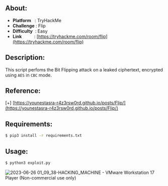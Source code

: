 ## About:
* **Platform**&nbsp;&nbsp;&nbsp;: TryHackMe
* **Challenge**&nbsp;: Flip
* **Difficulty**&nbsp;&nbsp;: Easy
* **Link**&nbsp;&nbsp;&nbsp;&nbsp;&nbsp;&nbsp;&nbsp;&nbsp;&nbsp;&nbsp;: [https://tryhackme.com/room/flip](https://tryhackme.com/room/flip)

## Description:
This script perfoms the Bit Flipping attack on a leaked ciphertext, encrypted using ``AES`` in ``CBC`` mode.

## Reference:
[+] [https://younestasra-r4z3rsw0rd.github.io/posts/Flip/](https://younestasra-r4z3rsw0rd.github.io/posts/Flip/)

## Requirements:
```bash
$ pip3 install -r requirements.txt
```

## Usage:
```bash
$ python3 exploit.py
```
![2023-06-26 01_09_38-HACKING_MACHINE - VMware Workstation 17 Player (Non-commercial use only)](https://github.com/YounesTasra-R4z3rSw0rd/CTF-Scripts/assets/101610095/7f86f262-36d9-4b75-8713-5c7caf071160)
